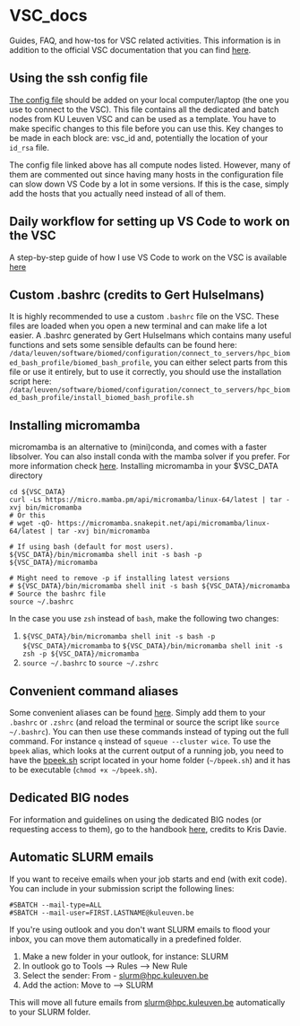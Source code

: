 # VSC_docs
Guides, FAQ, and how-tos for VSC related activities. This information is in addition to the official VSC documentation that you can find [here](https://docs.vscentrum.be).

## Using the ssh config file
[The config file](https://github.com/VIB-CCB-BioIT/VSC_docs/blob/main/files/config) should be added on your local computer/laptop (the one you use to connect to the VSC). This file contains all the dedicated and batch nodes from KU Leuven VSC and can be used as a template. You have to make specific changes to this file before you can use this.
Key changes to be made in each block are: vsc_id and, potentially the location of your `id_rsa` file.

The config file linked above has all compute nodes listed. However, many of them are commented out since having many hosts in the configuration file can slow down VS Code by a lot in some versions. If this is the case, simply add the hosts that you actually need instead of all of them.

## Daily workflow for setting up VS Code to work on the VSC
A step-by-step guide of how I use VS Code to work on the VSC is available [here](https://github.com/VIB-CCB-BioIT/VSC_docs/blob/main/using_vsc_in_VScode.md)

## Custom .bashrc (credits to Gert Hulselmans)
It is highly recommended to use a custom `.bashrc` file on the VSC. These files are loaded when you open a new terminal and can make life a lot easier.
A .bashrc generated by Gert Hulselmans which contains many useful functions and sets some sensible defaults can be found here: `/data/leuven/software/biomed/configuration/connect_to_servers/hpc_biomed_bash_profile/biomed_bash_profile`, you can either select parts from this file or use it entirely, but to use it correctly, you should use the installation script here: `/data/leuven/software/biomed/configuration/connect_to_servers/hpc_biomed_bash_profile/install_biomed_bash_profile.sh`

## Installing micromamba
micromamba is an alternative to (mini)conda, and comes with a faster libsolver. You can also install conda with the mamba solver if you prefer. For more information check [here](https://docs.vscentrum.be/software/python_package_management.html).
Installing micromamba in your $VSC_DATA directory

```
cd ${VSC_DATA}
curl -Ls https://micro.mamba.pm/api/micromamba/linux-64/latest | tar -xvj bin/micromamba
# Or this
# wget -qO- https://micromamba.snakepit.net/api/micromamba/linux-64/latest | tar -xvj bin/micromamba

# If using bash (default for most users).
${VSC_DATA}/bin/micromamba shell init -s bash -p ${VSC_DATA}/micromamba

# Might need to remove -p if installing latest versions
# ${VSC_DATA}/bin/micromamba shell init -s bash ${VSC_DATA}/micromamba
# Source the bashrc file
source ~/.bashrc
```

In the case you use `zsh` instead of `bash`, make the following two changes:
1. `${VSC_DATA}/bin/micromamba shell init -s bash -p ${VSC_DATA}/micromamba` to `${VSC_DATA}/bin/micromamba shell init -s zsh -p ${VSC_DATA}/micromamba`
2. `source ~/.bashrc` to `source ~/.zshrc` 

## Convenient command aliases
Some convenient aliases can be found [here](https://github.com/VIB-CCB-BioIT/VSC_docs/blob/main/files/VSC_aliases). Simply add them to your `.bashrc` or `.zshrc` (and reload the terminal or source the script like `source ~/.bashrc`). You can then use these commands instead of typing out the full command. For instance `q` instead of `squeue --cluster wice`. To use the `bpeek` alias, which looks at the current output of a running job, you need to have the [bpeek.sh](https://github.com/VIB-CCB-BioIT/VSC_docs/blob/main/files/bpeek.sh) script located in your home folder (`~/bpeek.sh`) and it has to be executable (`chmod +x ~/bpeek.sh`).

## Dedicated BIG nodes
For information and guidelines on using the dedicated BIG nodes (or requesting access to them), go to the handbook [here](https://docs.google.com/document/d/1bMqhykatkkATmWkqIdaXqQRv8GnfUOX9qSdDuShfmCI/edit), credits to Kris Davie.

## Automatic SLURM emails
If you want to receive emails when your job starts and end (with exit code). You can include in your submission script the following lines:
```
#SBATCH --mail-type=ALL
#SBATCH --mail-user=FIRST.LASTNAME@kuleuven.be
```
If you're using outlook and you don't want SLURM emails to flood your inbox, you can move them automatically in a predefined folder.
1. Make a new folder in your outlook, for instance: SLURM
2. In outlook go to Tools --> Rules --> New Rule
3. Select the sender: From - slurm@hpc.kuleuven.be
4. Add the action: Move to --> SLURM

This will move all future emails from slurm@hpc.kuleuven.be automatically to your SLURM folder.
